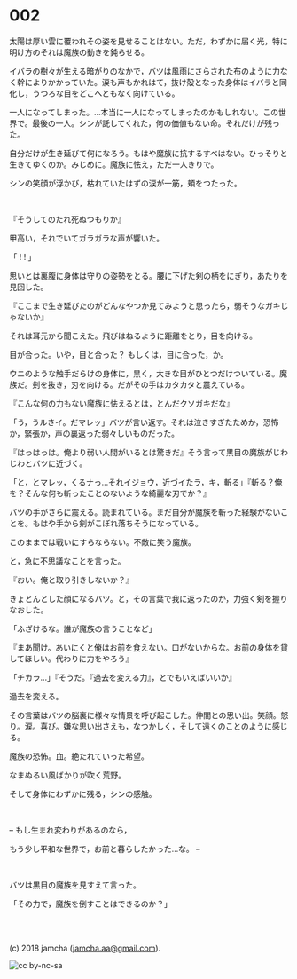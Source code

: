 

# 002

太陽は厚い雲に覆われその姿を見せることはない。ただ，わずかに届く光，特に明け方のそれは魔族の動きを鈍らせる。  

イバラの樹々が生える暗がりのなかで，バツは風雨にさらされた布のように力なく幹によりかかっていた。涙も声もかれはて，抜け殻となった身体はイバラと同化し，うつろな目をどこへともなく向けている。  

一人になってしまった。…本当に一人になってしまったのかもしれない。この世界で。最後の一人。シンが託してくれた，何の価値もない命。それだけが残った。  

自分だけが生き延びて何になろう。もはや魔族に抗するすべはない。ひっそりと生きてゆくのか。みじめに。魔族に怯え，ただ一人きりで。  

シンの笑顔が浮かび，枯れていたはずの涙が一筋，頬をつたった。  

<br>  

『そうしてのたれ死ぬつもりか』  

甲高い，それでいてガラガラな声が響いた。  

「 ! ! 」  

思いとは裏腹に身体は守りの姿勢をとる。腰に下げた剣の柄をにぎり，あたりを見回した。  

『ここまで生き延びたのがどんなやつか見てみようと思ったら，弱そうなガキじゃないか』  

それは耳元から聞こえた。飛びはねるように距離をとり，目を向ける。  

目が合った。いや，目と合った？ もしくは，目に合った，か。  

ウニのような触手だらけの身体に，黒く，大きな目がひとつだけついている。魔族だ。剣を抜き，刃を向ける。だがその手はカタカタと震えている。  

『こんな何の力もない魔族に怯えるとは，とんだクソガキだな』  

「う，うルさイ。だマレッ」バツが言い返す。それは泣きすぎたためか，恐怖か，緊張か，声の裏返った弱々しいものだった。  

『はっはっは。俺より弱い人間がいるとは驚きだ』そう言って黒目の魔族がじわじわとバツに近づく。  

「と，とマレッ，くるナっ…それイジョウ，近づイたラ，キ，斬る」『斬る？俺を？そんな何も斬ったことのないような綺麗な刃でか？』  

バツの手がさらに震える。読まれている。まだ自分が魔族を斬った経験がないことを。もはや手から剣がこぼれ落ちそうになっている。  

このままでは戦いにすらならない。不敵に笑う魔族。  

と，急に不思議なことを言った。  

『おい。俺と取り引きしないか？』  

きょとんとした顔になるバツ。と，その言葉で我に返ったのか，力強く剣を握りなおした。  

「ふざけるな。誰が魔族の言うことなど」  

『まあ聞け。あいにくと俺はお前を食えない。口がないからな。お前の身体を貸してほしい。代わりに力をやろう』  

「チカラ…」『そうだ。『過去を変える力』，とでもいえばいいか』  

過去を変える。  

その言葉はバツの脳裏に様々な情景を呼び起こした。仲間との思い出。笑顔。怒り。涙。喜び。嫌な思い出さえも，なつかしく，そして遠くのことのように感じる。  

魔族の恐怖。血。絶たれていった希望。  

なまぬるい風ばかりが吹く荒野。  

そして身体にわずかに残る，シンの感触。  

<br>  

&#x2013; もし生まれ変わりがあるのなら，  

もう少し平和な世界で，お前と暮らしたかった…な。 &#x2013;  

<br>  

バツは黒目の魔族を見すえて言った。  

「その力で，魔族を倒すことはできるのか？」  

<br>  
<br>  

(c) 2018 jamcha (jamcha.aa@gmail.com).  

![cc by-nc-sa](https://i.creativecommons.org/l/by-nc-sa/4.0/88x31.png)  

